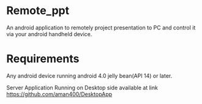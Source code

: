 Remote_ppt
==========

An android application to remotely project presentation to PC and control it via your android handheld device.


Requirements
=============

Any android device running android 4.0 jelly bean(API 14) or later.

Server Application Running on Desktop side available at link https://github.com/aman400/DesktopApp
